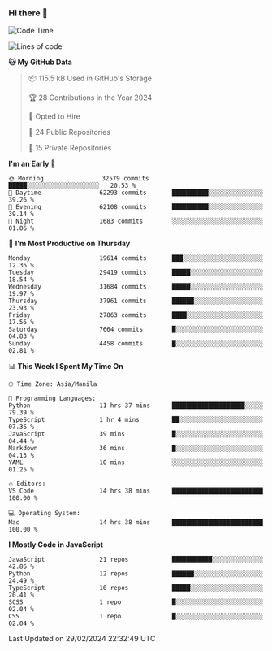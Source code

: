 ### Hi there 👋

<!--START_SECTION:waka-->
![Code Time](http://img.shields.io/badge/Code%20Time-593%20hrs%2028%20mins-blue)

![Lines of code](https://img.shields.io/badge/From%20Hello%20World%20I%27ve%20Written-63.1%20million%20lines%20of%20code-blue)

**🐱 My GitHub Data** 

> 📦 115.5 kB Used in GitHub's Storage 
 > 
> 🏆 28 Contributions in the Year 2024
 > 
> 💼 Opted to Hire
 > 
> 📜 24 Public Repositories 
 > 
> 🔑 15 Private Repositories 
 > 
**I'm an Early 🐤** 

```text
🌞 Morning                32579 commits       █████░░░░░░░░░░░░░░░░░░░░   20.53 % 
🌆 Daytime                62293 commits       ██████████░░░░░░░░░░░░░░░   39.26 % 
🌃 Evening                62108 commits       ██████████░░░░░░░░░░░░░░░   39.14 % 
🌙 Night                  1683 commits        ░░░░░░░░░░░░░░░░░░░░░░░░░   01.06 % 
```
📅 **I'm Most Productive on Thursday** 

```text
Monday                   19614 commits       ███░░░░░░░░░░░░░░░░░░░░░░   12.36 % 
Tuesday                  29419 commits       █████░░░░░░░░░░░░░░░░░░░░   18.54 % 
Wednesday                31684 commits       █████░░░░░░░░░░░░░░░░░░░░   19.97 % 
Thursday                 37961 commits       ██████░░░░░░░░░░░░░░░░░░░   23.93 % 
Friday                   27863 commits       ████░░░░░░░░░░░░░░░░░░░░░   17.56 % 
Saturday                 7664 commits        █░░░░░░░░░░░░░░░░░░░░░░░░   04.83 % 
Sunday                   4458 commits        █░░░░░░░░░░░░░░░░░░░░░░░░   02.81 % 
```


📊 **This Week I Spent My Time On** 

```text
🕑︎ Time Zone: Asia/Manila

💬 Programming Languages: 
Python                   11 hrs 37 mins      ████████████████████░░░░░   79.39 % 
TypeScript               1 hr 4 mins         ██░░░░░░░░░░░░░░░░░░░░░░░   07.36 % 
JavaScript               39 mins             █░░░░░░░░░░░░░░░░░░░░░░░░   04.44 % 
Markdown                 36 mins             █░░░░░░░░░░░░░░░░░░░░░░░░   04.13 % 
YAML                     10 mins             ░░░░░░░░░░░░░░░░░░░░░░░░░   01.25 % 

🔥 Editors: 
VS Code                  14 hrs 38 mins      █████████████████████████   100.00 % 

💻 Operating System: 
Mac                      14 hrs 38 mins      █████████████████████████   100.00 % 
```

**I Mostly Code in JavaScript** 

```text
JavaScript               21 repos            ███████████░░░░░░░░░░░░░░   42.86 % 
Python                   12 repos            ██████░░░░░░░░░░░░░░░░░░░   24.49 % 
TypeScript               10 repos            █████░░░░░░░░░░░░░░░░░░░░   20.41 % 
SCSS                     1 repo              █░░░░░░░░░░░░░░░░░░░░░░░░   02.04 % 
CSS                      1 repo              █░░░░░░░░░░░░░░░░░░░░░░░░   02.04 % 
```




 Last Updated on 29/02/2024 22:32:49 UTC
<!--END_SECTION:waka-->
